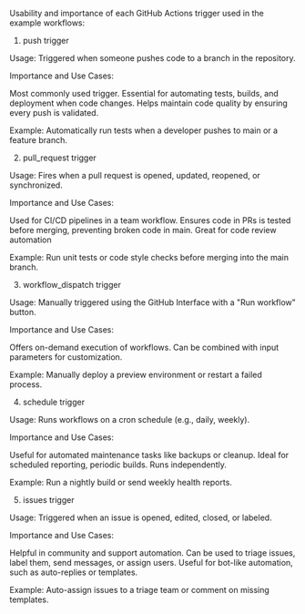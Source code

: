 Usability and importance of each GitHub Actions trigger used in the example workflows:

1. push trigger

Usage:
Triggered when someone pushes code to a branch in the repository.

Importance and Use Cases:

Most commonly used trigger.
Essential for automating tests, builds, and deployment when code changes.
Helps maintain code quality by ensuring every push is validated.

Example: Automatically run tests when a developer pushes to main or a feature branch.

2. pull_request trigger

Usage:
Fires when a pull request is opened, updated, reopened, or synchronized.

Importance and Use Cases:

Used for CI/CD pipelines in a team workflow.
Ensures code in PRs is tested before merging, preventing broken code in main.
Great for code review automation 

Example: Run unit tests or code style checks before merging into the main branch.

3. workflow_dispatch trigger

Usage:
Manually triggered using the GitHub Interface with a "Run workflow" button.

Importance and Use Cases:

Offers on-demand execution of workflows.
Can be combined with input parameters for customization.

Example: Manually deploy a preview environment or restart a failed process.

4. schedule trigger

Usage:
Runs workflows on a cron schedule (e.g., daily, weekly).

Importance and Use Cases:

Useful for automated maintenance tasks like backups or cleanup.
Ideal for scheduled reporting, periodic builds.
Runs independently.

Example: Run a nightly build or send weekly health reports.

5. issues trigger

Usage:
Triggered when an issue is opened, edited, closed, or labeled.

Importance and Use Cases:

Helpful in community and support automation.
Can be used to triage issues, label them, send messages, or assign users.
Useful for bot-like automation, such as auto-replies or templates.

Example: Auto-assign issues to a triage team or comment on missing templates.

